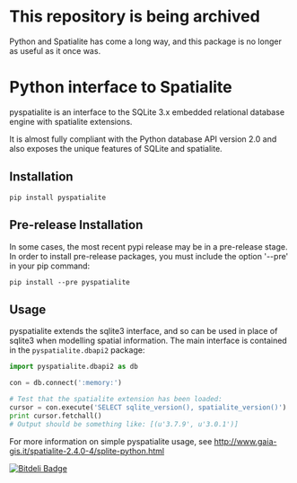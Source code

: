# This repository is being archived
Python and Spatialite has come a long way, and this package is no longer as useful as it once was.

Python interface to Spatialite
======

pyspatialite is an interface to the SQLite 3.x embedded relational database engine with spatialite extensions.

It is almost fully compliant with the Python database API version 2.0 and also exposes the unique features of SQLite and spatialite.

Installation
------

```
pip install pyspatialite
```

Pre-release Installation
------
In some cases, the most recent pypi release may be in a pre-release stage.  In order to install pre-release packages, you must include the option '--pre' in your pip command:

```
pip install --pre pyspatialite
```

Usage
-----
pyspatialite extends the sqlite3 interface, and so can be used in place of sqlite3 when modelling spatial information. The main interface is contained in the `pyspatialite.dbapi2` package:

```python
import pyspatialite.dbapi2 as db

con = db.connect(':memory:')

# Test that the spatialite extension has been loaded:
cursor = con.execute('SELECT sqlite_version(), spatialite_version()')
print cursor.fetchall()
# Output should be something like: [(u'3.7.9', u'3.0.1')]
```

For more information on simple pyspatialite usage, see http://www.gaia-gis.it/spatialite-2.4.0-4/splite-python.html

[![Bitdeli Badge](https://d2weczhvl823v0.cloudfront.net/lokkju/pyspatialite/trend.png)](https://bitdeli.com/free "Bitdeli Badge")

